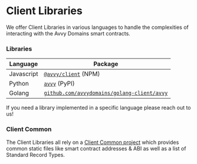 # Client Libraries

We offer Client Libraries in various languages to handle the complexities of interacting with the Avvy Domains smart contracts.


### Libraries

Language    | Package
---         | ---
Javascript  | [`@avvy/client`](https://www.npmjs.com/package/@avvy/client) (NPM)
Python      | [`avvy`](https://github.com/avvydomains/python-client) (PyPI)
Golang      | [`github.com/avvydomains/golang-client/avvy`](https://github.com/avvydomains/golang-client)

If you need a library implemented in a specific language please reach out to us!


### Client Common

The Client Libraries all rely on a [Client Common project](https://github.com/avvydomains/client-common) which provides common static files like smart contract addresses & ABI as well as a list of Standard Record Types.
